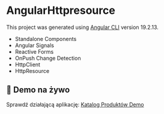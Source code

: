 # AngularHttpresource

This project was generated using [Angular CLI](https://github.com/angular/angular-cli) version 19.2.13. 

- Standalone Components
- Angular Signals
- Reactive Forms
- OnPush Change Detection
- HttpClient
- HttpResource

## 🚀 Demo na żywo

Sprawdź działającą aplikację: [Katalog Produktów Demo](https://krzysztofkoczy.github.io/httpResource-Angular/)